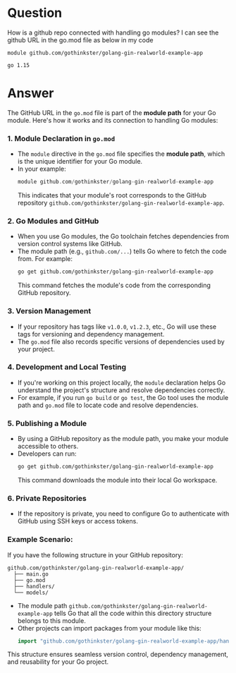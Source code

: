 # Question
How is a github repo connected with handling go modules? I can see the github URL in the go.mod file as below in my code
```
module github.com/gothinkster/golang-gin-realworld-example-app

go 1.15
```
# Answer


The GitHub URL in the `go.mod` file is part of the **module path** for your Go module. Here's how it works and its connection to handling Go modules:

### 1. **Module Declaration in `go.mod`**
   - The `module` directive in the `go.mod` file specifies the **module path**, which is the unique identifier for your Go module.
   - In your example:
     ```go
     module github.com/gothinkster/golang-gin-realworld-example-app
     ```
     This indicates that your module's root corresponds to the GitHub repository `github.com/gothinkster/golang-gin-realworld-example-app`.

### 2. **Go Modules and GitHub**
   - When you use Go modules, the Go toolchain fetches dependencies from version control systems like GitHub.
   - The module path (e.g., `github.com/...`) tells Go where to fetch the code from. For example:
     ```bash
     go get github.com/gothinkster/golang-gin-realworld-example-app
     ```
     This command fetches the module's code from the corresponding GitHub repository.

### 3. **Version Management**
   - If your repository has tags like `v1.0.0`, `v1.2.3`, etc., Go will use these tags for versioning and dependency management.
   - The `go.mod` file also records specific versions of dependencies used by your project.

### 4. **Development and Local Testing**
   - If you're working on this project locally, the `module` declaration helps Go understand the project's structure and resolve dependencies correctly.
   - For example, if you run `go build` or `go test`, the Go tool uses the module path and `go.mod` file to locate code and resolve dependencies.

### 5. **Publishing a Module**
   - By using a GitHub repository as the module path, you make your module accessible to others.
   - Developers can run:
     ```bash
     go get github.com/gothinkster/golang-gin-realworld-example-app
     ```
     This command downloads the module into their local Go workspace.

### 6. **Private Repositories**
   - If the repository is private, you need to configure Go to authenticate with GitHub using SSH keys or access tokens.

### Example Scenario:
If you have the following structure in your GitHub repository:

```
github.com/gothinkster/golang-gin-realworld-example-app/
  ├── main.go
  ├── go.mod
  ├── handlers/
  └── models/
```

- The module path `github.com/gothinkster/golang-gin-realworld-example-app` tells Go that all the code within this directory structure belongs to this module.
- Other projects can import packages from your module like this:
  ```go
  import "github.com/gothinkster/golang-gin-realworld-example-app/handlers"
  ```

This structure ensures seamless version control, dependency management, and reusability for your Go project.